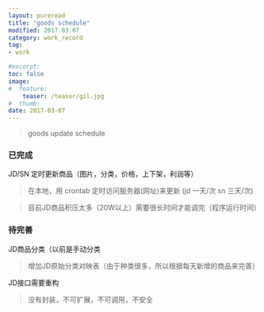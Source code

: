 ```yaml
---
layout: pureread
title: "goods schedule"
modified: 2017.03.07
category: work_record
tag:
- work

#excerpt:
toc: false
image:
#  feature:
    teaser: /teaser/gil.jpg
#  thumb:
date: 2017-03-07
---
```


>goods update schedule

### 已完成
JD/SN 定时更新商品（图片，分类，价格，上下架，利润等）
> 在本地，用 crontab 定时访问服务器(网址)来更新 (jd 一天/次  sn 三天/次)

> 目前JD商品积压太多（20W以上）需要很长时间才能调完（程序运行时间）


### 待完善
JD商品分类（以前是手动分类
> 增加JD原始分类对映表（由于种类很多，所以根据每天新增的商品来完善）

JD接口需要重构
>没有封装，不可扩展，不可调用，不安全